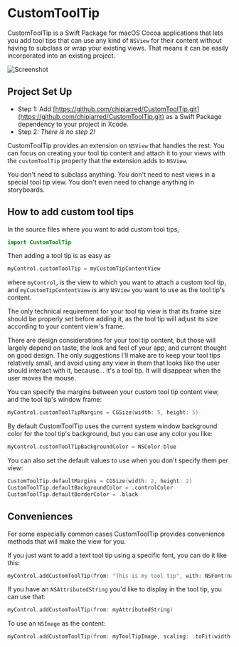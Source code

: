 # CustomToolTip

CustomToolTip is a Swift Package for macOS Cocoa applications that lets you add tool tips that can use any kind of  `NSView` for their content without having to subclass or wrap your existing views.  That means it can be easily incorporated into an existing project.

![Screenshot](./Images/ScreenShot.png)

## Project Set Up

- Step 1: Add [https://github.com/chipjarred/CustomToolTip.git](https://github.com/chipjarred/CustomToolTip.git) as a Swift Package dependency to your project in Xcode.
- Step 2: *There is no step 2!*

CustomToolTip provides an extension on `NSView` that handles the rest.  You can focus on creating your tool tip content and attach it to your views with the `customToolTip` property that the extension adds to `NSView`.

You don't need to subclass anything. You don't need to nest views in a special tool tip view.  You don't even need to change anything in storyboards.  

## How to add custom tool tips

In the source files where you want to add custom tool tips, 

```swift
import CustomToolTip
```
Then adding a tool tip is as easy as

```swift
myControl.customToolTip = myCustomTipContentView
```
where `myControl`, is the view to which you want to attach a custom tool tip, and  `myCustomTipContentView` is any `NSView` you want to use as the tool tip's content.

The only technical requirement for your tool tip view is that its frame size should be properly set before adding it, as the tool tip will adjust its size according to your content view's frame.  

There are design considerations for your tool tip content, but those will largely depend on taste, the look and feel of your app, and current thought on good design.  The only suggestions I'll make are to keep your tool tips relatively small, and avoid using any view in them that looks like the user should interact with it, because... it's a tool tip.  It will disappear when the user moves the mouse.  

You can specify the margins between your custom tool tip content view, and the tool tip's window frame:

```swift
myControl.customToolTipMargins = CGSize(width: 5, height: 5)
```

By default CustomToolTip uses the current system window background color for the tool tip's background, but you can use any color you like:

```swift
myControl.customToolTipBackgroundColor = NSColor.blue
```

You can also set the default values to use when you don't specify them per view:

```swift
CustomToolTip.defaultMargins = CGSize(width: 2, height: 2)
CustomToolTip.defaultBackgroundColor = .controlColor
CustomToolTip.defaultBorderColor = .black
```

## Conveniences

For some especially common cases CustomToolTip provides convenience methods that will make the view for you.

If you just want to add a text tool tip using a specific font, you can do it like this:

```swift
myControl.addCustomToolTip(from: "This is my tool tip", with: NSFont(name: "Chalkboard", size: 20))
```

If you have an `NSAttributedString` you'd like to display in the tool tip, you can use that:

```swift
myControl.addCustomToolTip(from: myAttributedString)
```

To use an `NSImage` as the content:

```swift
myControl.addCustomToolTip(from: myToolTipImage, scaling: .toFit(width: 50, height: 50))
```
